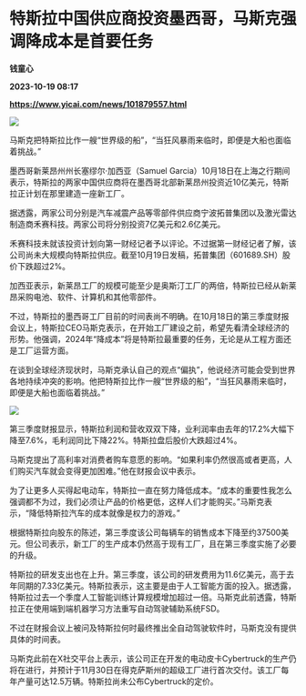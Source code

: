 # 特斯拉中国供应商投资墨西哥，马斯克强调降成本是首要任务
**钱童心**

**2023-10-19 08:17**

**https://www.yicai.com/news/101879557.html**

![](https://imgcdn.yicai.com/uppics/slides/2023/10/b9c4b29a4d37c238e9750e8b41d3a291.jpg)

马斯克把特斯拉比作一艘“世界级的船”，“当狂风暴雨来临时，即便是大船也面临着挑战。”

墨西哥新莱昂州州长塞缪尔·加西亚（Samuel Garcia）10月18日在上海之行期间表示，特斯拉的两家中国供应商将在墨西哥北部新莱昂州投资近10亿美元，特斯拉正计划在那里建造一座新工厂。

据透露，两家公司分别是汽车减震产品等零部件供应商宁波拓普集团以及激光雷达制造商禾赛科技。两家公司将分别投资7亿美元和2.6亿美元。

禾赛科技未就该投资计划向第一财经记者予以评论。不过据第一财经记者了解，该公司尚未大规模向特斯拉供应。截至10月19日发稿，拓普集团（601689.SH）股价下跌超过2%。

加西亚表示，新莱昂工厂的规模可能至少是奥斯汀工厂的两倍，特斯拉已经从新莱昂采购电池、软件、计算机和其他零部件。

不过，特斯拉的墨西哥工厂目前的时间表尚不明确。在10月18日的第三季度财报会议上，特斯拉CEO马斯克表示，在开始工厂建设之前，希望先看清全球经济的形势。他强调，2024年“降成本”将是特斯拉最重要的任务，无论是从工程方面还是工厂运营方面。

在谈到全球经济现状时，马斯克承认自己的观点“偏执”，他说经济可能会受到世界各地持续冲突的影响。他把特斯拉比作一艘“世界级的船”，“当狂风暴雨来临时，即便是大船也面临着挑战。”

![](https://imgcdn.yicai.com/uppics/images/2023/10/0f0cf7556ae764392dea0da1b0a0cb47.jpg)

第三季度财报显示，特斯拉利润和营收双双下降，业利润率由去年的17.2%大幅下降至7.6%，毛利润同比下降22%。特斯拉盘后股价大跌超过4%。

马斯克提出了高利率对消费者购车意愿的影响。“如果利率仍然很高或者更高，人们购买汽车就会变得更加困难。”他在财报会议中表示。

为了让更多人买得起电动车，特斯拉一直在努力降低成本。“成本的重要性我怎么强调都不为过，我们必须让产品的价格更低，这样人们才能购买。”马斯克表示，“降低特斯拉汽车的成本就像是权力的游戏。”

根据特斯拉向股东的陈述，第三季度该公司每辆车的销售成本下降至约37500美元。但公司表示，新工厂的生产成本仍然高于现有工厂，且在第三季度实施了必要的升级。

特斯拉的研发支出也在上升。第三季度，该公司的研发费用为11.6亿美元，高于去年同期的7.33亿美元。特斯拉表示，这主要是由于人工智能方面的投入。据透露，特斯拉过去一个季度人工智能训练计算规模增加超过一倍。马斯克此前透露，特斯拉正在使用端到端机器学习方法重写自动驾驶辅助系统FSD。

不过在财报会议上被问及特斯拉何时最终推出全自动驾驶软件时，马斯克没有提供具体的时间表。

马斯克此前在X社交平台上表示，该公司正在开发的电动皮卡Cybertruck的生产仍将在进行，并预计于11月30日在得克萨斯州的超级工厂进行首次交付。该工厂每年产量可达12.5万辆。特斯拉尚未公布Cybertruck的定价。